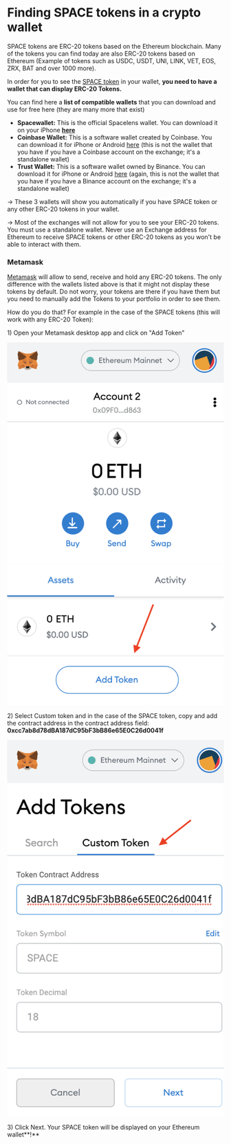 # Finding SPACE tokens in a crypto wallet

SPACE tokens are ERC-20 tokens based on the Ethereum blockchain. Many of the tokens you can find today are also ERC-20 tokens based on Ethereum \(Example of tokens such as USDC, USDT, UNI, LINK, VET, EOS, ZRX, BAT and over 1000 more\).

In order for you to see the [SPACE token](https://spacetoken.spacelens.com/) in your wallet, **you need to have a wallet that can display ERC-20 Tokens.**

You can find here a **list of compatible wallets** that you can download and use for free here \(they are many more that exist\)

* **Spacewallet:** This is the official Spacelens wallet. You can download it on your iPhone [**here**](https://apps.apple.com/tt/app/spacelens-shop-sell-swap/id1456779132)
* **Coinbase Wallet:** This is a software wallet created by Coinbase. You can download it for iPhone or Android [here](https://wallet.coinbase.com/) \(this is not the wallet that you have if you have a Coinbase account on the exchange; it's a standalone wallet\)
* **Trust Wallet:** This is a software wallet owned by Binance. You can download it for iPhone or Android [here](https://trustwallet.com/) \(again, this is not the wallet that you have if you have a Binance account on the exchange; it's a standalone wallet\)

-&gt; These 3 wallets will show you automatically if you have SPACE token or any other ERC-20 tokens in your wallet.

-&gt; Most of the exchanges will not allow for you to see your ERC-20 tokens. You must use a standalone wallet. Never use an Exchange address for Ethereum to receive SPACE tokens or other ERC-20 tokens as you won't be able to interact with them.

### **Metamask** <a id="h_c6c4cd6997"></a>

[Metamask](https://metamask.io/) will allow to send, receive and hold any ERC-20 tokens. The only difference with the wallets listed above is that it might not display these tokens by default. Do not worry, your tokens are there if you have them but you need to manually add the Tokens to your portfolio in order to see them.

How do you do that? For example in the case of the SPACE tokens \(this will work with any ERC-20 Token\):

1\) Open your Metamask desktop app and click on "Add Token"

![](../.gitbook/assets/space-metamask-token-page.png)

2\) Select Custom token and in the case of the SPACE token, copy and add the contract address in the contract address field: **0xcc7ab8d78dBA187dC95bF3bB86e65E0C26d0041f**

![](../.gitbook/assets/space-metamask-custom-tokens.png)

3\) Click Next. Your SPACE token will be displayed on your Ethereum wallet**!**

